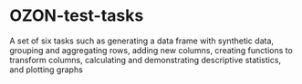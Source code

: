 # OZON-test-tasks
A set of six tasks such as generating a data frame with synthetic data, grouping and aggregating rows, adding new columns, creating functions to transform columns, calculating and demonstrating descriptive statistics, and plotting graphs
